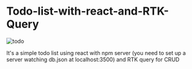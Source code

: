 # Todo-list-with-react-and-RTK-Query

![todo](https://user-images.githubusercontent.com/69915632/178162648-3a65c379-0ff8-42c0-adbd-7847a888c50a.png)

It's a simple todo list using react with npm server (you need to set up a server watching db.json at localhost:3500) and RTK query for CRUD
